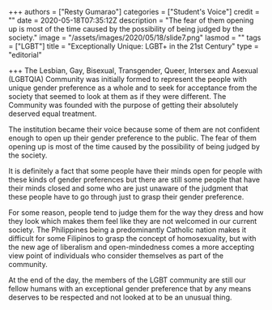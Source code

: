 +++
authors = ["Resty Gumarao"]
categories = ["Student's Voice"]
credit = ""
date = 2020-05-18T07:35:12Z
description = "The fear of them opening up is most of the time caused by the possibility of being judged by the society."
image = "/assets/images/2020/05/18/slide7.png"
lasmod = ""
tags = ["LGBT"]
title = "Exceptionally Unique: LGBT+ in the 21st Century"
type = "editorial"

+++
The Lesbian, Gay, Bisexual, Transgender, Queer, Intersex and Asexual (LGBTQIA) Community was initially formed to represent the people with unique gender preference as a whole and to seek for acceptance from the society that seemed to look at them as if they were different. The Community was founded with the purpose of getting their absolutely deserved equal treatment.

The institution became their voice because some of them are not confident enough to open up their gender preference to the public. The fear of them opening up is most of the time caused by the possibility of being judged by the society.

It is definitely a fact that some people have their minds open for people with these kinds of gender preferences but there are still some people that have their minds closed and some who are just unaware of the judgment that these people have to go through just to grasp their gender preference.

For some reason, people tend to judge them for the way they dress and how they look which makes them feel like they are not welcomed in our current society. The Philippines being a predominantly Catholic nation makes it difficult for some Filipinos to grasp the concept of homosexuality, but with the new age of liberalism and open-mindedness comes a more accepting view point of individuals who consider themselves as part of the community.

At the end of the day, the members of the LGBT community are still our fellow humans with an exceptional gender preference that by any means deserves to be respected and not looked at to be an unusual thing.